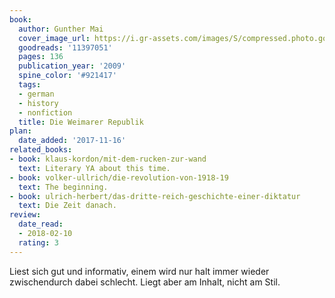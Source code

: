 ```yaml
---
book:
  author: Gunther Mai
  cover_image_url: https://i.gr-assets.com/images/S/compressed.photo.goodreads.com/books/1515502827l/11397051._SX98_.jpg
  goodreads: '11397051'
  pages: 136
  publication_year: '2009'
  spine_color: '#921417'
  tags:
  - german
  - history
  - nonfiction
  title: Die Weimarer Republik
plan:
  date_added: '2017-11-16'
related_books:
- book: klaus-kordon/mit-dem-rucken-zur-wand
  text: Literary YA about this time.
- book: volker-ullrich/die-revolution-von-1918-19
  text: The beginning.
- book: ulrich-herbert/das-dritte-reich-geschichte-einer-diktatur
  text: Die Zeit danach.
review:
  date_read:
  - 2018-02-10
  rating: 3
---
```


Liest sich gut und informativ, einem wird nur halt immer wieder zwischendurch dabei schlecht. Liegt aber am Inhalt, nicht am Stil.
